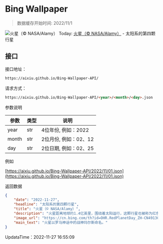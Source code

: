 # Bing Wallpaper

> 数据缓存开始时间: 2022/11/1

![火星（© NASA/Alamy）](https://cn.bing.com/th?id=OHR.RedPlanetDay_ZH-CN4913018041_1920x1080.jpg&rf=LaDigue_1920x1080.jpg)
Today: [火星（© NASA/Alamy）](https://cn.bing.com/th?id=OHR.RedPlanetDay_ZH-CN4913018041_1920x1080.jpg&rf=LaDigue_1920x1080.jpg) - 太阳系的第四颗行星

## 接口

接口地址：

```html
https://aixiu.github.io/Bing-Wallpaper-API/
```

请求方式：

```html
https://aixiu.github.io/Bing-Wallpaper-API/<year>/<month>/<day>.json
```

参数说明

| 参数 | 类型 | 说明 |
| - | - | - |
| year | str | 4位年份, 例如：2022 |
| month | str | 2位月份, 例如：02、12 |
| day | str | 2位日期, 例如：02、25 |

例如

[https://aixiu.github.io/Bing-Wallpaper-API/2022/11/01.json](https://aixiu.github.io/Bing-Wallpaper-API/2022/11/01.json)

返回数据

```json
{
    "date": "2022-11-27",
    "headline": "太阳系的第四颗行星",
    "title": "火星（© NASA/Alamy）",
    "description": "火星距离地球约1.4亿英里，围绕着太阳运行，这颗行星也被称为红色星球，是继水星、金星及地球之后距离太阳第四近的行星。几百年来的研究和探索，使得我们对火星的了解仅次于地球。近年来，随着好奇号和毅力号探测器相继在2012年、2021年成功登陆火星，我们对火星的认识更加深入。每年的11月28号是火星节，让我们在今天庆祝探索火星取得的成就吧。",
    "image_url": "https://cn.bing.com/th?id=OHR.RedPlanetDay_ZH-CN4913018041_1920x1080.jpg&rf=LaDigue_1920x1080.jpg",
    "main_text": "火星以罗马神话中的战神玛尔斯命名。"
}
```

UpdataTime：2022-11-27 16:55:09
